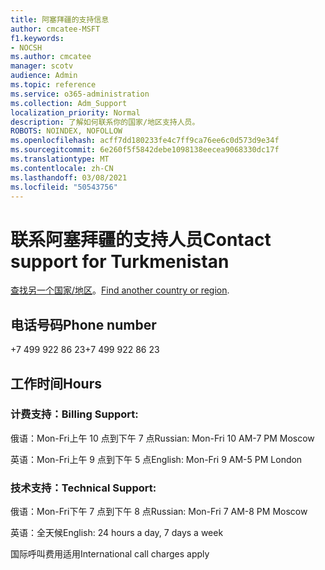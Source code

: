 ```yaml
---
title: 阿塞拜疆的支持信息
author: cmcatee-MSFT
f1.keywords:
- NOCSH
ms.author: cmcatee
manager: scotv
audience: Admin
ms.topic: reference
ms.service: o365-administration
ms.collection: Adm_Support
localization_priority: Normal
description: 了解如何联系你的国家/地区支持人员。
ROBOTS: NOINDEX, NOFOLLOW
ms.openlocfilehash: acff7dd180233fe4c7ff9ca76ee6c0d573d9e34f
ms.sourcegitcommit: 6e260f5f5842debe1098138eecea9068330dc17f
ms.translationtype: MT
ms.contentlocale: zh-CN
ms.lasthandoff: 03/08/2021
ms.locfileid: "50543756"
---
```

# <a name="contact-support-for-turkmenistan"></a><span data-ttu-id="cc4df-103">联系阿塞拜疆的支持人员</span><span class="sxs-lookup"><span data-stu-id="cc4df-103">Contact support for Turkmenistan</span></span>

<span data-ttu-id="cc4df-104">[查找另一个国家/地区](../contact-support-for-business-products.md)。</span><span class="sxs-lookup"><span data-stu-id="cc4df-104">[Find another country or region](../contact-support-for-business-products.md).</span></span>

## <a name="phone-number"></a><span data-ttu-id="cc4df-105">电话号码</span><span class="sxs-lookup"><span data-stu-id="cc4df-105">Phone number</span></span>
<span data-ttu-id="cc4df-106">+7 499 922 86 23</span><span class="sxs-lookup"><span data-stu-id="cc4df-106">+7 499 922 86 23</span></span>

## <a name="hours"></a><span data-ttu-id="cc4df-107">工作时间</span><span class="sxs-lookup"><span data-stu-id="cc4df-107">Hours</span></span>
### <a name="billing-support"></a><span data-ttu-id="cc4df-108">计费支持：</span><span class="sxs-lookup"><span data-stu-id="cc4df-108">Billing Support:</span></span>

<span data-ttu-id="cc4df-109">俄语：Mon-Fri上午 10 点到下午 7 点</span><span class="sxs-lookup"><span data-stu-id="cc4df-109">Russian: Mon-Fri 10 AM-7 PM Moscow</span></span>

<span data-ttu-id="cc4df-110">英语：Mon-Fri上午 9 点到下午 5 点</span><span class="sxs-lookup"><span data-stu-id="cc4df-110">English: Mon-Fri 9 AM-5 PM London</span></span>

### <a name="technical-support"></a><span data-ttu-id="cc4df-111">技术支持：</span><span class="sxs-lookup"><span data-stu-id="cc4df-111">Technical Support:</span></span>

<span data-ttu-id="cc4df-112">俄语：Mon-Fri下午 7 点到下午 8 点</span><span class="sxs-lookup"><span data-stu-id="cc4df-112">Russian: Mon-Fri 7 AM-8 PM Moscow</span></span>

<span data-ttu-id="cc4df-113">英语：全天候</span><span class="sxs-lookup"><span data-stu-id="cc4df-113">English: 24 hours a day, 7 days a week</span></span>

<span data-ttu-id="cc4df-114">国际呼叫费用适用</span><span class="sxs-lookup"><span data-stu-id="cc4df-114">International call charges apply</span></span>

